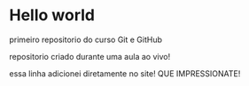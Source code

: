 # Hello world
 primeiro repositorio do curso Git e GitHub
 
 repositorio criado durante uma aula ao vivo!
 
essa linha adicionei diretamente no site! QUE IMPRESSIONATE!
